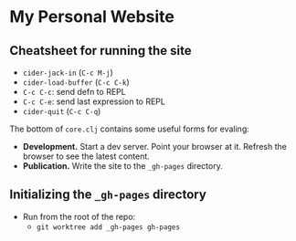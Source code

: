 # My Personal Website

## Cheatsheet for running the site

- `cider-jack-in` (`C-c M-j`)
- `cider-load-buffer` (`C-c C-k`)
- `C-c C-c`: send defn to REPL
- `C-c C-e`: send last expression to REPL
- `cider-quit` (`C-c C-q`)

The bottom of `core.clj` contains some useful forms for evaling:
- **Development.** Start a dev server. Point your browser at it. Refresh the browser to see the latest content.
- **Publication.** Write the site to the `_gh-pages` directory.

## Initializing the `_gh-pages` directory

- Run from the root of the repo:
  - `git worktree add _gh-pages gh-pages`